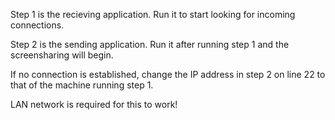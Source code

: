 Step 1 is the recieving application. Run it to start looking for incoming connections.

Step 2 is the sending application. Run it after running step 1 and the screensharing will begin.

If no connection is established, change the IP address in step 2 on line 22 to that of the machine running step 1. 

LAN network is required for this to work!

